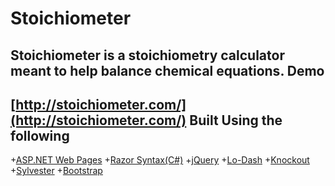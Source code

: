 Stoichiometer
=============
Stoichiometer is a stoichiometry calculator meant to help balance chemical equations.
Demo
----
[http://stoichiometer.com/](http://stoichiometer.com/)
Built Using the following
-------------------------
+[ASP.NET Web Pages](http://www.asp.net/web-pages)
  +[Razor Syntax(C#)](http://www.asp.net/web-pages/overview/getting-started/introducing-razor-syntax-(c))
+[jQuery](http://jquery.com/)
+[Lo-Dash](http://lodash.com/)
+[Knockout](http://knockoutjs.com/)
+[Sylvester](http://sylvester.jcoglan.com/)
+[Bootstrap](http://getbootstrap.com/)
